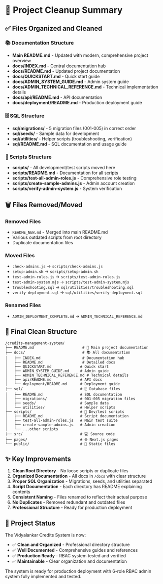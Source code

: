 # 🎉 Project Cleanup Summary

## ✅ Files Organized and Cleaned

### 📚 Documentation Structure
- **Main README.md** - Updated with modern, comprehensive project overview
- **docs/INDEX.md** - Central documentation hub
- **docs/README.md** - Updated project documentation  
- **docs/QUICKSTART.md** - Quick start guide
- **docs/ADMIN_SYSTEM_GUIDE.md** - Admin system guide
- **docs/ADMIN_TECHNICAL_REFERENCE.md** - Technical implementation details
- **docs/api/README.md** - API documentation
- **docs/deployment/README.md** - Production deployment guide

### 🗄️ SQL Structure  
- **sql/migrations/** - 5 migration files (001-005) in correct order
- **sql/seeds/** - Sample data for development
- **sql/utilities/** - Helper scripts (troubleshooting, verification)
- **sql/README.md** - SQL documentation and usage guide

### 🔧 Scripts Structure
- **scripts/** - All development/test scripts moved here
- **scripts/README.md** - Documentation for all scripts
- **scripts/test-all-admin-roles.js** - Comprehensive role testing
- **scripts/create-sample-admins.js** - Admin account creation
- **scripts/verify-admin-system.js** - System verification

## 🗑️ Files Removed/Moved

### Removed Files
- `README_NEW.md` - Merged into main README.md
- Various outdated scripts from root directory
- Duplicate documentation files

### Moved Files  
- `check-admins.js` → `scripts/check-admins.js`
- `setup-admin.sh` → `scripts/setup-admin.sh`
- `test-admin-roles.js` → `scripts/test-admin-roles.js`
- `test-admin-system.mjs` → `scripts/test-admin-system.mjs`
- `troubleshooting.sql` → `sql/utilities/troubleshooting.sql`
- `verify-deployment.sql` → `sql/utilities/verify-deployment.sql`

### Renamed Files
- `ADMIN_DEPLOYMENT_COMPLETE.md` → `ADMIN_TECHNICAL_REFERENCE.md`

## 📁 Final Clean Structure

```
/credits-management-system/
├── README.md                      # 🎯 Main project documentation
├── docs/                          # 📚 All documentation
│   ├── INDEX.md                   # Documentation hub
│   ├── README.md                  # Detailed docs
│   ├── QUICKSTART.md             # Quick start
│   ├── ADMIN_SYSTEM_GUIDE.md     # Admin guide
│   ├── ADMIN_TECHNICAL_REFERENCE.md # Technical details
│   ├── api/README.md             # API docs
│   └── deployment/README.md      # Deployment guide
├── sql/                          # 🗄️ Database files
│   ├── README.md                 # SQL documentation
│   ├── migrations/               # 001-005 migration files
│   ├── seeds/                    # Sample data
│   └── utilities/                # Helper scripts
├── scripts/                      # 🔧 Dev/test scripts
│   ├── README.md                 # Script documentation
│   ├── test-all-admin-roles.js   # Main test suite
│   ├── create-sample-admins.js   # Admin creation
│   └── ...other scripts
├── src/                          # 💻 Source code
├── pages/                        # 🌐 Next.js pages
└── public/                       # 📁 Static files
```

## ✨ Key Improvements

1. **Clean Root Directory** - No loose scripts or duplicate files
2. **Organized Documentation** - All docs in `/docs` with clear structure
3. **Proper SQL Organization** - Migrations, seeds, and utilities separated
4. **Script Documentation** - Each directory has README explaining contents
5. **Consistent Naming** - Files renamed to reflect their actual purpose
6. **No Duplicates** - Removed redundant and outdated files
7. **Professional Structure** - Ready for production deployment

## 🎯 Project Status

The Vidyalankar Credits System is now:
- ✅ **Clean and Organized** - Professional directory structure
- ✅ **Well Documented** - Comprehensive guides and references
- ✅ **Production Ready** - RBAC system tested and verified
- ✅ **Maintainable** - Clear organization and documentation

The system is ready for production deployment with 6-role RBAC admin system fully implemented and tested.
